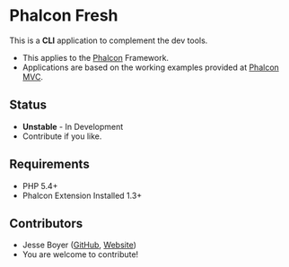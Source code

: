 # Phalcon Fresh

This is a **CLI** application to complement the dev tools.

- This applies to the [Phalcon](http://phalconphp.com/en/) Framework.
- Applications are based on the working examples provided at [Phalcon MVC](https://github.com/phalcon/mvc).

## Status
- **Unstable** - In Development
- Contribute if you like.

## Requirements
- PHP 5.4+
- Phalcon Extension Installed 1.3+

## Contributors

- Jesse Boyer ([GitHub](http://github.com/JREAM), [Website](http://jream.com))
- You are welcome to contribute!